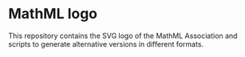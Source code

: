 # MathML logo

This repository contains the SVG logo of the MathML Association and scripts to
generate alternative versions in different formats.
